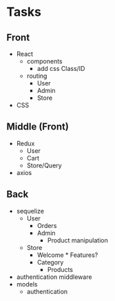 # Tasks

## Front

- React
  - components
    - add css Class/ID
  - routing
    - User
    - Admin
    - Store
- CSS

## Middle (Front)

- Redux
  - User
  - Cart
  - Store/Query
- axios

## Back

- sequelize
  - User
    - Orders
    - Admin
      - Product manipulation
  - Store
    - Welcome \* Features?
    - Category
      - Products
- authentication middleware
- models
  - authentication
